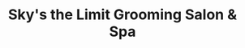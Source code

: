---
title: "Sky's the Limit Grooming Salon & Spa"
url: /daytona-beach-shores/skys-the-limit-grooming-salon-und-spa/
shop: Tiersalon
---